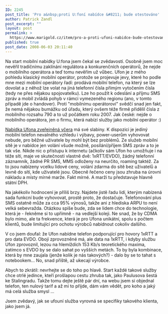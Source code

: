 ```yaml
---
ID: 2245
post_title: 'Pro a&nbsp;proti U:foní nabídce &#8211; bude otestováno'
author: Patrick Zandl
post_excerpt: ""
layout: post
permalink: >
  https://www.marigold.cz/item/pro-a-proti-ufoni-nabidce-bude-otestovano
published: true
post_date: 2008-06-03 20:11:40
---
```

Na start mobilní nabídky U:fona jsem čekal se zvědavostí. Osobně jsem moc nevěřil tradičnímu zaklínání regulátora a konkurenčních operátorů, že nejde o mobilního operátora a teď tomu nevěřím už vůbec. Ufon je z mého pohledu klasický mobilní operátor, protože se projevuje jevy, které ho podle mne mezi mobilní operátory řadí: prodává mobilní telefon, na který se lze dovolat a z něhož lze volat na jiná telefonní čísla přímým vytočením čísla (tedy ne přes nějakou spojovatelku). Lze ho použít k odeslání a příjmu SMS zpráv a mobil zvládá pohyb v rámci vymezeného regionu (ano, v tomto případě jde o handover). Proti "mobilnímu operátorovi" svědčí snad jen fakt, že nemá nějakou bumážku od úřadu, který ovšem téže firmě přidělil čísla z mobilního rozsahu 790 a to už počátkem roku 2007. Jak české: nejde o mobilního operátora, jen o firmu, která nabízí služby jako mobilní operátor :)

<a href="http://www.ufon.cz/cs/c/zakaznici/ufonuv-nonstop-mobil-tarify.htm">Nabídka Ufona zveřejněná včera</a> má své slabiny. K dispozici je jediný mobilní telefon nevalného vzhledu i výbavy, power-userům vyhovovat nebude, pro běžné uživatele by mohl být bez problémů. Ze služeb mobilní sítě je v nabídce jen volání všude možně, posílání/příjem SMS zpráv a to je tak vše. Nikde nic o přístupu k internetu (ačkoliv sám Ufon ho umožňuje i na téže síti, maje ve skutečnosti vlastně dvě: 1xRTT/EVDO), žádný telefonní záznamník, žádné PR SMS, MMS odloženy na neurčito, roaming taktéž. Za to jsou nabízeny vcelku lidové ceny, volání zdarma do sítě bez uživatelů a levně do sítí, kde uživatelé jsou. Obecně řečeno ceny jsou zhruba na úrovni nákladu a místy mírné marže. Fakt mírné. A marži tu představuje hlavně státní DPH.

Na jakékoliv hodnocení je příliš brzy. Najdete jistě řadu lidí, kterým nabízená sada funkcní bude vyhovovat, prostě proto, že dostačuje. Telefonování plus SMS ostatně může za cca 95% výnosů, takže ani z hlediska ARPU to není velká sebevražda. Otázkou spíše bude, zda se lidem chce do technologie, která je - řekněme si to upřímně - na vedlejší koleji. Ne snad, že by CDMA bylo mimo, ale ta frekvence, která je pro Ufona unikátní, spolu s počtem klientů, bude limitující pro ochotu výrobců nabídnout cokoliv dalšího.

V co jsem doufal: že Ufon nabídne telefon podporující pro hovory 1xRTT a pro data EVDO. Obojí zprovozněné má, ale data na 1xRTT, i kdyby službu Ufon zprovoznil, lezou na hlemíždích 153 Kb/s teoretického maxima, zatímco s EVDO by se dalo sahat po vyšších metách. To by byla kombinace, která by mne zaujala (jenže kolik je nás takových?) - dalo by se to tahat s notebookem... No, snad příště, až ukecají výrobce.

Abych to zkrátil: nevrhejte se do toho po hlavě. Start každé takové služby chce otrlé jedince, kteří prošlapou cestu zhruba tak, jako Paulusova šestá ke Stalingradu. Takže tomu dejte ještě pár dní, na webu jsem si objednal telefon, ten nulový tarif a až mi to přijde, dám vám vědět, pro koho a jaký má celá služba smysl ...

Jsem zvědavý, jak se ufouní služba vyrovná se specifiky takového klienta, jako jsem já.